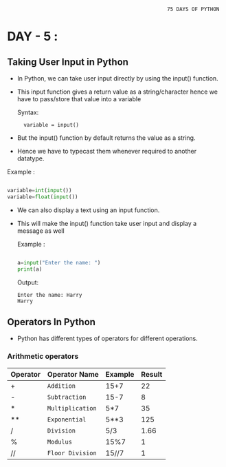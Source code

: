                                                         75 DAYS OF PYTHON

# DAY - 5 :  

## Taking User Input in Python

- In Python, we can take user input directly by using the input() function.
- This input function gives a return value as a string/character hence we have to pass/store that value into a variable

    Syntax:
  
        variable = input()

- But the input() function by default returns the value as a string. 
- Hence we have to typecast them whenever required to another datatype.

Example :

  ```python

  variable=int(input())
  variable=float(input())

  ```

- We can also display a text using an input function. 
- This will make the input() function take user input and display a message as well

  Example :

  ```python

  a=input("Enter the name: ")
  print(a)

  ```

  Output:
  
  ``` markup
  Enter the name: Harry
  Harry
  ```

## Operators In Python

- Python has different types of operators for different operations.
  
### Arithmetic operators

|   Operator        |      Operator Name            |   Example      |    Result     |
|-------------------|-------------------------------|----------------|---------------|
|       +           |       `Addition`              |      15+7      |      22       |
|       -           |       `Subtraction`           |      15-7      |      8        |
|       *           |       `Multiplication`        |      5*7       |      35       |
|       **          |       `Exponential`           |      5**3      |      125      |
|       /           |       `Division`              |      5/3       |      1.66     |
|       %           |       `Modulus`               |      15%7      |      1        |
|       //          |       `Floor Division`        |      15//7     |      1        |

